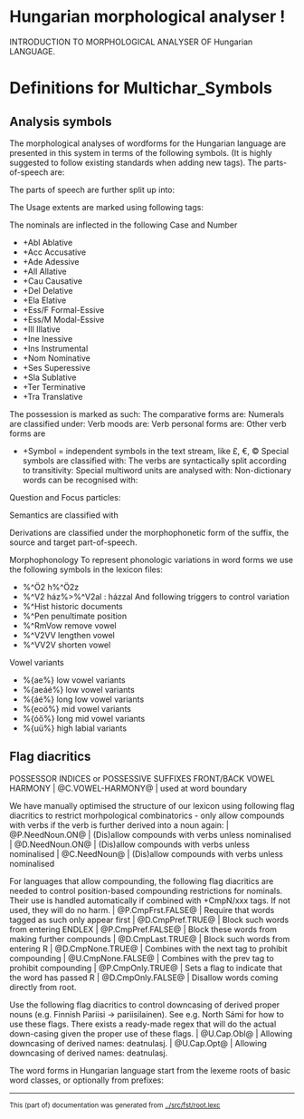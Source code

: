 
# Hungarian morphological analyser                      !
INTRODUCTION TO MORPHOLOGICAL ANALYSER OF Hungarian LANGUAGE.


 # Definitions for Multichar_Symbols

## Analysis symbols
The morphological analyses of wordforms for the Hungarian
language are presented in this system in terms of the following symbols.
(It is highly suggested to follow existing standards when adding new tags).
The parts-of-speech are:

The parts of speech are further split up into:

The Usage extents are marked using following tags:

The nominals are inflected in the following Case and Number

 *  +Abl	  Ablative
 *  +Acc	  Accusative
 *  +Ade	  Adessive
 *  +All	  Allative
 *  +Cau	  Causative
 *  +Del	  Delative
 *  +Ela	  Elative
 *  +Ess/F	  Formal-Essive
 *  +Ess/M	  Modal-Essive
 *  +Ill 	  Illative
 *  +Ine	  Inessive
 *  +Ins	  Instrumental
 *  +Nom	  Nominative
 *  +Ses	  Superessive
 *  +Sla	  Sublative
 *  +Ter	  Terminative
 *  +Tra	  Translative



The possession is marked as such:
The comparative forms are:
Numerals are classified under:
Verb moods are:
Verb personal forms are:
Other verb forms are

 * +Symbol = independent symbols in the text stream, like £, €, ©
Special symbols are classified with:
The verbs are syntactically split according to transitivity:
Special multiword units are analysed with:
Non-dictionary words can be recognised with:

Question and Focus particles:


Semantics are classified with


Derivations are classified under the morphophonetic form of the suffix, the
source and target part-of-speech.

Morphophonology
To represent phonologic variations in word forms we use the following
symbols in the lexicon files:
 *  %^Ö2		 h%^Ö2z
 *  %^V2          ház%>%^V2al : házzal
And following triggers to control variation
 *  %^Hist          historic documents
 *  %^Pen          penultimate position
 *  %^RmVow        remove vowel
 *  %^V2VV         lengthen vowel
 *  %^VV2V         shorten vowel

Vowel variants
 *  %{ae%}       low vowel variants
 *  %{aeáé%}       low vowel variants
 *  %{áé%}	        long low vowel variants
 *  %{eoö%}       mid vowel variants
 *  %{óő%}	       long mid vowel variants
 *  %{uü%}       high labial variants


## Flag diacritics
POSSESSOR INDICES or POSSESSIVE SUFFIXES
FRONT/BACK VOWEL HARMONY
 |  @C.VOWEL-HARMONY@ | used at word boundary

We have manually optimised the structure of our lexicon using following
flag diacritics to restrict morhpological combinatorics - only allow compounds
with verbs if the verb is further derived into a noun again:
 |  @P.NeedNoun.ON@ | (Dis)allow compounds with verbs unless nominalised
 |  @D.NeedNoun.ON@ | (Dis)allow compounds with verbs unless nominalised
 |  @C.NeedNoun@ | (Dis)allow compounds with verbs unless nominalised

For languages that allow compounding, the following flag diacritics are needed
to control position-based compounding restrictions for nominals. Their use is
handled automatically if combined with +CmpN/xxx tags. If not used, they will
do no harm.
 |  @P.CmpFrst.FALSE@ | Require that words tagged as such only appear first
 |  @D.CmpPref.TRUE@ | Block such words from entering ENDLEX
 |  @P.CmpPref.FALSE@ | Block these words from making further compounds
 |  @D.CmpLast.TRUE@ | Block such words from entering R
 |  @D.CmpNone.TRUE@ | Combines with the next tag to prohibit compounding
 |  @U.CmpNone.FALSE@ | Combines with the prev tag to prohibit compounding
 |  @P.CmpOnly.TRUE@ | Sets a flag to indicate that the word has passed R
 |  @D.CmpOnly.FALSE@ | Disallow words coming directly from root.

Use the following flag diacritics to control downcasing of derived proper
nouns (e.g. Finnish Pariisi -> pariisilainen). See e.g. North Sámi for how to use
these flags. There exists a ready-made regex that will do the actual down-casing
given the proper use of these flags.
 |  @U.Cap.Obl@ | Allowing downcasing of derived names: deatnulasj.
 |  @U.Cap.Opt@ | Allowing downcasing of derived names: deatnulasj.

The word forms in Hungarian language start from the lexeme roots of basic
word classes, or optionally from prefixes:


* * *
<small>This (part of) documentation was generated from [../src/fst/root.lexc](http://github.com/giellalt/lang-hun/blob/main/../src/fst/root.lexc)</small>